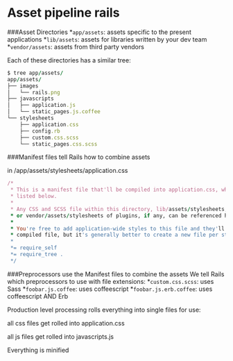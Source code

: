 # Asset pipeline rails

###Asset Directories
*`app/assets`: assets specific to the present applications
*`lib/assets`: assets for libraries written by your dev team
*`vendor/assets`: assets from third party vendors

Each of these directories has a similar tree:
```ruby
$ tree app/assets/
app/assets/
├── images
│   └── rails.png
├── javascripts
│   ├── application.js
│   └── static_pages.js.coffee
└── stylesheets
    ├── application.css
    ├── config.rb
    ├── custom.css.scss
    └── static_pages.css.scss
```
###Manifest files tell Rails how to combine assets

in /app/assets/stylesheets/application.css
```ruby
/*
 * This is a manifest file that'll be compiled into application.css, which will include all the files
 * listed below.
 *
 * Any CSS and SCSS file within this directory, lib/assets/stylesheets, vendor/assets/stylesheets,
 * or vendor/assets/stylesheets of plugins, if any, can be referenced here using a relative path.
 *
 * You're free to add application-wide styles to this file and they'll appear at the top of the
 * compiled file, but it's generally better to create a new file per style scope.
 *
 *= require_self
 *= require_tree .
 */
 ```

###Preprocessors use the Manifest files to combine the assets
We tell Rails which preprocessors to use with file extensions:
*`custom.css.scss`: uses Sass
*`foobar.js.coffee`: uses coffeescript
*`foobar.js.erb.coffee`: uses coffeescript AND Erb

Production level processing rolls everything into single files for use:

all css files get rolled into application.css

all js files get rolled into javascripts.js

Everything is minified

